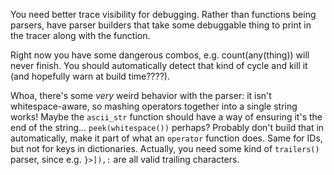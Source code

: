 You need better trace visibility for debugging. Rather than functions being
parsers, have parser builders that take some debuggable thing to print in the
tracer along with the function.

Right now you have some dangerous combos, e.g. count(any(thing)) will never
finish. You should automatically detect that kind of cycle and kill it (and
hopefully warn at build time????).

Whoa, there's some *very* weird behavior with the parser: it isn't
whitespace-aware, so mashing operators together into a single string works!
Maybe the `ascii_str` function should have a way of ensuring it's the end of
the string... `peek(whitespace())` perhaps? Probably don't build that in
automatically, make it part of what an `operator` function does. Same for IDs,
but not for keys in dictionaries. Actually, you need some kind of `trailers()`
parser, since e.g. `}>]),:` are all valid trailing characters.
